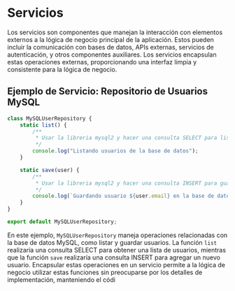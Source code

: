 # Servicios

Los servicios son componentes que manejan la interacción con elementos externos a la lógica de negocio principal de la aplicación. Estos pueden incluir la comunicación con bases de datos, APIs externas, servicios de autenticación, y otros componentes auxiliares. Los servicios encapsulan estas operaciones externas, proporcionando una interfaz limpia y consistente para la lógica de negocio.

## Ejemplo de Servicio: Repositorio de Usuarios MySQL

```javascript
class MySQLUserRepository {
    static list() {
        /**
         * Usar la libreria mysql2 y hacer una consulta SELECT para listar los usuarios
         */
        console.log("Listando usuarios de la base de datos");
    }

    static save(user) {
        /**
         * Usar la libreria mysql2 y hacer una consulta INSERT para guardar el usuario
         */
        console.log(`Guardando usuario ${user.email} en la base de datos`);
    }
}

export default MySQLUserRepository;
```

En este ejemplo, `MySQLUserRepository` maneja operaciones relacionadas con la base de datos MySQL, como listar y guardar usuarios. La función `list` realizaría una consulta SELECT para obtener una lista de usuarios, mientras que la función `save` realizaría una consulta INSERT para agregar un nuevo usuario. Encapsular estas operaciones en un servicio permite a la lógica de negocio utilizar estas funciones sin preocuparse por los detalles de implementación, manteniendo el códi
